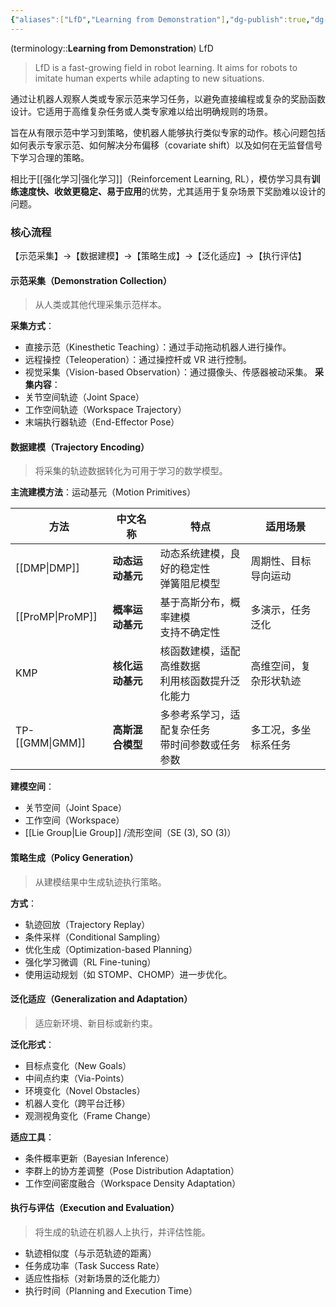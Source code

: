 ```yaml
---
{"aliases":["LfD","Learning from Demonstration"],"dg-publish":true,"dg-path":"机器人/模仿学习.md","permalink":"/机器人/模仿学习/","dgPassFrontmatter":true,"noteIcon":"","created":"2025-06-16T10:32:41.000+08:00","updated":"2025-06-30T18:54:16.000+08:00"}
---
```


(terminology::**Learning from Demonstration**)   LfD
> LfD is a fast-growing field in robot learning. It aims for robots to imitate human experts while adapting to new situations.

通过让机器人观察人类或专家示范来学习任务，以避免直接编程或复杂的奖励函数设计。它适用于高维复杂任务或人类专家难以给出明确规则的场景。

旨在从有限示范中学习到策略，使机器人能够执行类似专家的动作。核心问题包括如何表示专家示范、如何解决分布偏移（covariate shift）以及如何在无监督信号下学习合理的策略。

相比于[[强化学习\|强化学习]]（Reinforcement Learning, RL），模仿学习具有**训练速度快、收敛更稳定、易于应用**的优势，尤其适用于复杂场景下奖励难以设计的问题。

### 核心流程
【示范采集】→【数据建模】→【策略生成】→【泛化适应】→【执行评估】
#### 示范采集（Demonstration Collection）
> 从人类或其他代理采集示范样本。

**采集方式**：
- 直接示范（Kinesthetic Teaching）：通过手动拖动机器人进行操作。
- 远程操控（Teleoperation）：通过操控杆或 VR 进行控制。
- 视觉采集（Vision-based Observation）：通过摄像头、传感器被动采集。
**采集内容**：
- 关节空间轨迹（Joint Space）
- 工作空间轨迹（Workspace Trajectory）
- 末端执行器轨迹（End-Effector Pose）

#### 数据建模（Trajectory Encoding）
> 将采集的轨迹数据转化为可用于学习的数学模型。

**主流建模方法**：运动基元（Motion Primitives）

| **方法**      | **中文名称**       | **特点**                      | **适用场景**    |
| ----------- | -------------- | --------------------------- | ----------- |
| [[DMP\|DMP]]<br> | **动态运动基元**<br> | 动态系统建模，良好的稳定性<br>弹簧阻尼模型     | 周期性、目标导向运动  |
| [[ProMP\|ProMP]]   | **概率运动基元**     | 基于高斯分布，概率建模<br>支持不确定性       | 多演示，任务泛化    |
| KMP         | **核化运动基元**     | 核函数建模，适配高维数据<br>利用核函数提升泛化能力 | 高维空间，复杂形状轨迹 |
| TP- [[GMM\|GMM]] | **高斯混合模型**     | 多参考系学习，适配复杂任务<br>带时间参数或任务参数 | 多工况，多坐标系任务  |

**建模空间**：
- 关节空间（Joint Space）
- 工作空间（Workspace）
- [[Lie Group\|Lie Group]] /流形空间（SE (3), SO (3)）

#### 策略生成（Policy Generation）
> 从建模结果中生成轨迹执行策略。 

**方式**：
- 轨迹回放（Trajectory Replay）
- 条件采样（Conditional Sampling）
- 优化生成（Optimization-based Planning）
- 强化学习微调（RL Fine-tuning）
- 使用运动规划（如 STOMP、CHOMP）进一步优化。

#### 泛化适应（Generalization and Adaptation）
> 适应新环境、新目标或新约束。

**泛化形式**：
- 目标点变化（New Goals）
- 中间点约束（Via-Points）
- 环境变化（Novel Obstacles）
- 机器人变化（跨平台迁移）
- 观测视角变化（Frame Change）

**适应工具**：
- 条件概率更新（Bayesian Inference）
- 李群上的协方差调整（Pose Distribution Adaptation）
- 工作空间密度融合（Workspace Density Adaptation）


#### 执行与评估（Execution and Evaluation）
> 将生成的轨迹在机器人上执行，并评估性能。

- 轨迹相似度（与示范轨迹的距离）
- 任务成功率（Task Success Rate）
- 适应性指标（对新场景的泛化能力）
- 执行时间（Planning and Execution Time）

